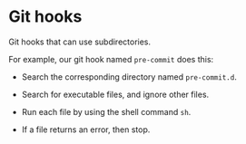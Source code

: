 # Git hooks

Git hooks that can use subdirectories.

For example, our git hook named `pre-commit` does this:

  * Search the corresponding directory named `pre-commit.d`. 
  
  * Search for executable files, and ignore other files. 

  * Run each file by using the shell command `sh`.

  * If a file returns an error, then stop.

